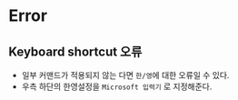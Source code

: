 
# Error

## Keyboard shortcut 오류

- 일부 커맨드가 적용되지 않는 다면 `한/영`에 대한 오류일 수 있다.
- 우측 하단의 한영설정을 `Microsoft 입력기` 로 지정해준다.